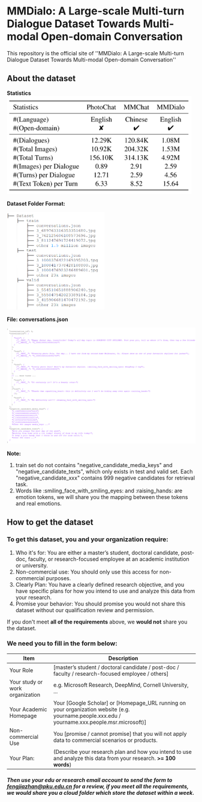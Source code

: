 
# MMDialo: A Large-scale Multi-turn Dialogue Dataset Towards Multi-modal Open-domain Conversation

This repository is the official site of ''MMDialo: A Large-scale Multi-turn Dialogue Dataset Towards Multi-modal Open-domain Conversation''

## About the dataset

**Statistics**
<img title="Dataset Statistics" alt="Dataset Statistics" src="./DatasetStatistics.PNG" style="height: 260px;"/>

**Dataset Folder Format:**

<img title="Dataset Format" alt="Dataset Format" src="./DatasetTree.PNG" style="height: 260px; width:260px;"/>

**File: conversations.json**

<img title="Dialogue Case" alt="Dialogue Case" src="./ConvCase.PNG">

**Note:** 
1. train set do not contains "negative_candidate_media_keys" and "negative_candidate_texts", which only exists in test and valid set. Each "negative_candidate_xxx" contains 999 negative candidates for retrieval task. 
2. Words like :smiling_face_with_smiling_eyes: and :raising_hands: are emotion tokens, we will share you the mapping between these tokens and real emotions.

## How to get the dataset

### To get this dataset, you and your organization require:
1. Who it's for: You are either a master’s student, doctoral candidate, post-doc, faculty, or research-focused employee at an academic institution or university.
2. Non-commercial use: You should only use this access for non-commercial purposes.
3. Clearly Plan: You have a clearly defined research objective, and you have specific plans for how you intend to use and analyze this data from your research. 
4. Promise your behavior: You should promise you would not share this dataset without our qualification review and permission.

If you don't meet **all of the requirements** above, we **would not** share you the dataset.

### We need you to fill in the form below:

| Item      | Description |
| ----------- | ----------- |
| Your  Role      | [master’s student / doctoral candidate / post-doc / faculty / research-focused employee / others]       |
| Your  study or work organization | e.g. Microsoft Research, DeepMind, Cornell University, ...       |
| Your  Academic Homepage | Your [Google Scholar] or [Homepage_URL running on  your organization website (e.g. yourname.people.xxx.edu / yourname.xxx.people.msr.microsoft)]       |
| Non-commercial Use  | You [promise / cannot promise] that you will not apply data to commercial scenarios or products.  |
| Your Plan:      | (Describe your research plan and how you intend to use and analyze this data from your research. **>= 100 words**)   |

##### Then use your **edu or research email account** to send the form to fengjiazhan@pku.edu.cn for a review, if you meet all the requirements, we would share you a cloud folder which store the dataset **within a week**.
